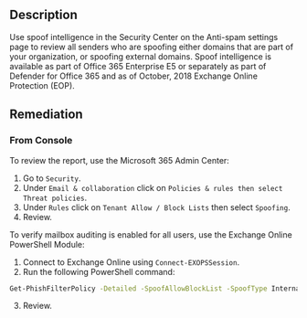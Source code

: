 ## Description

Use spoof intelligence in the Security Center on the Anti-spam settings page to review all senders who are spoofing either domains that are part of your organization, or spoofing external domains. Spoof intelligence is available as part of Office 365 Enterprise E5 or separately as part of Defender for Office 365 and as of October, 2018 Exchange Online Protection (EOP).

## Remediation

### From Console

To review the report, use the Microsoft 365 Admin Center:

1. Go to `Security`.
2. Under `Email & collaboration` click on `Policies & rules then select Threat policies`.
3. Under `Rules` click on `Tenant Allow / Block Lists` then select `Spoofing`.
4. Review.

To verify mailbox auditing is enabled for all users, use the Exchange Online PowerShell Module:

1. Connect to Exchange Online using `Connect-EXOPSSession`.
2. Run the following PowerShell command:

```bash
Get-PhishFilterPolicy -Detailed -SpoofAllowBlockList -SpoofType Internal
```

3. Review.
